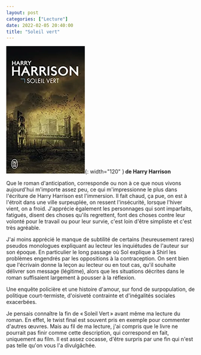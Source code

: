 ```yaml
---
layout: post
categories: ["Lecture"]
date: 2022-02-05 20:40:00
title: "Soleil vert"
---
```


![couverture](/assets/images/couv_lecture/soleilvert.webp){: width="120" } **de Harry Harrison**

Que le roman d'anticipation, corresponde ou non à ce que nous vivons
aujourd'hui m'importe assez peu, ce qui m'impressionne le plus dans
l'écriture de Harry Harrison est l'immersion. Il fait chaud, ça pue, on
est à l'étroit dans une ville surpeuplée, on ressent l'insécurité,
lorsque l'hiver vient, on a froid. J'apprécie également les personnages
qui sont imparfaits, fatigués, disent des choses qu'ils regrettent, font
des choses contre leur volonté pour le travail ou pour leur survie,
c'est loin d'être simpliste et c'est très agréable.

J'ai moins apprécié le manque de subtilité de certains (heureusement
rares) pseudos monologues expliquant au lecteur les inquiétudes de
l'auteur sur son époque. En particulier le long passage où Sol explique
à Shirl les problèmes engendrés par les oppositions à la contraception.
On sent bien que l'écrivain donne la leçon au lecteur ou en tout cas,
qu'il souhaite délivrer son message (légitime), alors que les situations
décrites dans le roman suffisaient largement à pousser à la réflexion.

Une enquête policière et une histoire d'amour, sur fond de
surpopulation, de politique court-termiste, d'oisiveté contrainte et
d'inégalités sociales exacerbées.

Je pensais connaître la fin de « Soleil Vert » avant même ma lecture du
roman. En effet, le twist final est souvent pris en exemple pour
commenter d'autres œuvres. Mais au fil de ma lecture, j'ai compris que
le livre ne pourrait pas finir comme cette description, qui correspond
en fait, uniquement au film. Il est assez cocasse, d'être surpris par
une fin qui n'est pas telle qu'on vous l'a divulgâchée.


